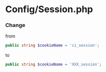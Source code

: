 # Config/Session.php

### Change
from 
``` php
public string $cookieName = 'ci_session';
```

to 
``` php
public string $cookieName = 'XXX_session';
```
